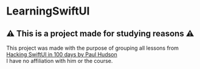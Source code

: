 # LearningSwiftUI

## ⚠️ This is a project made for studying reasons ⚠️
This project was made with the purpose of grouping all lessons from [Hacking SwiftUI in 100 days by Paul Hudson](https://www.hackingwithswift.com/100/swiftui)
<br>I have no affiliation with him or the course.
